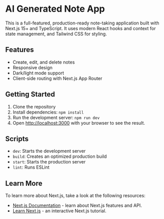 # AI Generated Note App

This is a full-featured, production-ready note-taking application built with Next.js 15+ and TypeScript. It uses modern React hooks and context for state management, and Tailwind CSS for styling.

## Features
- Create, edit, and delete notes
- Responsive design
- Dark/light mode support
- Client-side routing with Next.js App Router

## Getting Started

1. Clone the repository
2. Install dependencies: `npm install`
3. Run the development server: `npm run dev`
4. Open [http://localhost:3000](http://localhost:3000) with your browser to see the result.

## Scripts
- `dev`: Starts the development server
- `build`: Creates an optimized production build
- `start`: Starts the production server
- `lint`: Runs ESLint

## Learn More

To learn more about Next.js, take a look at the following resources:
- [Next.js Documentation](https://nextjs.org/docs) - learn about Next.js features and API.
- [Learn Next.js](https://nextjs.org/learn) - an interactive Next.js tutorial.
